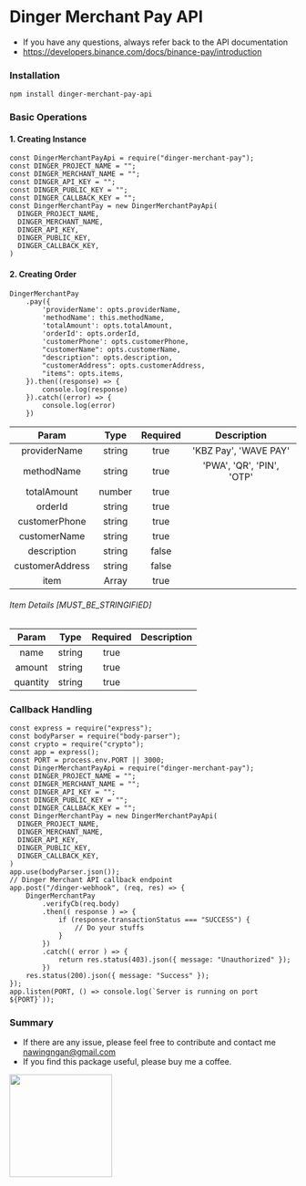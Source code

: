 # Dinger Merchant Pay API 

* If you have any questions, always refer back to the API documentation
* https://developers.binance.com/docs/binance-pay/introduction

### Installation
```shell
npm install dinger-merchant-pay-api
```

### Basic Operations

#### 1. Creating Instance
```node
const DingerMerchantPayApi = require("dinger-merchant-pay");
const DINGER_PROJECT_NAME = "";
const DINGER_MERCHANT_NAME = "";
const DINGER_API_KEY = "";
const DINGER_PUBLIC_KEY = "";
const DINGER_CALLBACK_KEY = "";
const DingerMerchantPay = new DingerMerchantPayApi(
  DINGER_PROJECT_NAME,
  DINGER_MERCHANT_NAME,
  DINGER_API_KEY,
  DINGER_PUBLIC_KEY,
  DINGER_CALLBACK_KEY,
)
```


#### 2. Creating Order
```node
DingerMerchantPay
    .pay({
        'providerName': opts.providerName,
        'methodName': this.methodName,
        'totalAmount': opts.totalAmount,
        'orderId': opts.orderId,
        'customerPhone': opts.customerPhone,
        "customerName": opts.customerName,
        "description": opts.description,
        "customerAddress": opts.customerAddress,
        "items": opts.items,
    }).then((response) => {
        console.log(response)
    }).catch((error) => {
        console.log(error)
    })
```
| Param             | Type      | Required      | Description |
| :---:             | :---:     | :---:         | :---: |
| providerName      | string    | true          | 'KBZ Pay', 'WAVE PAY' |
| methodName        | string    | true          | 'PWA', 'QR', 'PIN', 'OTP' |
| totalAmount       | number    | true          |   |
| orderId           | string    | true          |   |
| customerPhone     | string    | true          |   |
| customerName      | string    | true          |   |
| description       | string    | false         |   |
| customerAddress   | string    | false         |   |
| item              | Array     | true          |   |


###### Item Details [MUST_BE_STRINGIFIED]
| Param     | Type      | Required      | Description |
| :---:     | :---:     | :---:         | :---: |
| name      | string    | true          |  |
| amount    | string    | true          |  |
| quantity  | string    | true          |  |



### Callback Handling
```node
const express = require("express");
const bodyParser = require("body-parser");
const crypto = require("crypto");
const app = express();
const PORT = process.env.PORT || 3000;
const DingerMerchantPayApi = require("dinger-merchant-pay");
const DINGER_PROJECT_NAME = "";
const DINGER_MERCHANT_NAME = "";
const DINGER_API_KEY = "";
const DINGER_PUBLIC_KEY = "";
const DINGER_CALLBACK_KEY = "";
const DingerMerchantPay = new DingerMerchantPayApi(
  DINGER_PROJECT_NAME,
  DINGER_MERCHANT_NAME,
  DINGER_API_KEY,
  DINGER_PUBLIC_KEY,
  DINGER_CALLBACK_KEY,
)
app.use(bodyParser.json()); 
// Dinger Merchant API callback endpoint
app.post("/dinger-webhook", (req, res) => {
    DingerMerchantPay
        .verifyCb(req.body)
        .then(( response ) => {
            if (response.transactionStatus === "SUCCESS") { 
                // Do your stuffs
            }
        })
        .catch(( error ) => {
            return res.status(403).json({ message: "Unauthorized" });
        })
    res.status(200).json({ message: "Success" });
});
app.listen(PORT, () => console.log(`Server is running on port ${PORT}`));
```


### Summary
* If there are any issue, please feel free to contribute and contact me nawingngan@gmail.com
* If you find this package useful, please buy me a coffee. 

<img src="https://i.imgur.com/xx04ANu.png" width="180">